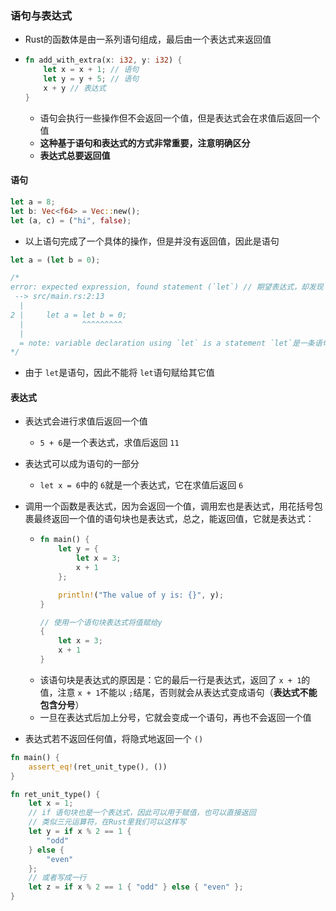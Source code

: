 ### 语句与表达式

- Rust的函数体是由一系列语句组成，最后由一个表达式来返回值
- ```rust
  fn add_with_extra(x: i32, y: i32) {
      let x = x + 1; // 语句
      let y = y + 5; // 语句
      x + y // 表达式
  }
  ```

  - 语句会执行一些操作但不会返回一个值，但是表达式会在求值后返回一个值
  - **这种基于语句和表达式的方式非常重要，注意明确区分**
  - **表达式总要返回值**

#### 语句

```rust
let a = 8;
let b: Vec<f64> = Vec::new();
let (a, c) = ("hi", false);
```

- 以上语句完成了一个具体的操作，但是并没有返回值，因此是语句

```rust
let a = (let b = 0);

/*
error: expected expression, found statement (`let`) // 期望表达式，却发现`let`语句
 --> src/main.rs:2:13
  |
2 |     let a = let b = 0;
  |             ^^^^^^^^^
  |
  = note: variable declaration using `let` is a statement `let`是一条语句
*/
```

- 由于 `let`是语句，因此不能将 `let`语句赋给其它值

#### 表达式

- 表达式会进行求值后返回一个值

  - `5 + 6`是一个表达式，求值后返回 `11`
- 表达式可以成为语句的一部分

  - `let x = 6`中的 `6`就是一个表达式，它在求值后返回 `6`
- 调用一个函数是表达式，因为会返回一个值，调用宏也是表达式，用花括号包裹最终返回一个值的语句块也是表达式，总之，能返回值，它就是表达式：

  - ```rust
    fn main() {
        let y = {
            let x = 3;
            x + 1
        };

        println!("The value of y is: {}", y);
    }

    // 使用一个语句块表达式将值赋给y
    {
        let x = 3;
        x + 1
    }
    ```
  - 该语句块是表达式的原因是：它的最后一行是表达式，返回了 `x + 1`的值，注意 `x + 1`不能以 `;`结尾，否则就会从表达式变成语句（**表达式不能包含分号**）
  - 一旦在表达式后加上分号，它就会变成一个语句，再也不会返回一个值
- 表达式若不返回任何值，将隐式地返回一个 `()`

```rust
fn main() {
    assert_eq!(ret_unit_type(), ())
}

fn ret_unit_type() {
    let x = 1;
    // if 语句块也是一个表达式，因此可以用于赋值，也可以直接返回
    // 类似三元运算符，在Rust里我们可以这样写
    let y = if x % 2 == 1 {
        "odd"
    } else {
        "even"
    };
    // 或者写成一行
    let z = if x % 2 == 1 { "odd" } else { "even" };
}
```
